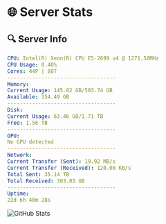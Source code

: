 # 🌐 Server Stats
## 🔍 Server Info
```yaml
CPU: Intel(R) Xeon(R) CPU E5-2699 v4 @ 1271.50MHz
CPU Usage: 0.40%
Cores: 44P | 88T
-----------------------------------
Memory:
Current Usage: 145.82 GB/503.74 GB
Available: 354.49 GB
-----------------------------------
Disk:
Current Usage: 63.46 GB/1.71 TB
Free: 1.56 TB
-----------------------------------
GPU:
No GPU detected
-----------------------------------
Network:
Current Transfer (Sent): 19.92 MB/s
Current Transfer (Received): 120.08 KB/s
Total Sent: 35.14 TB
Total Received: 303.03 GB
-----------------------------------
Uptime:
22d 6h 40m 28s
```
![GitHub Stats](https://img.shields.io/badge/Updated-2025-03-30_04:03:17-blue)